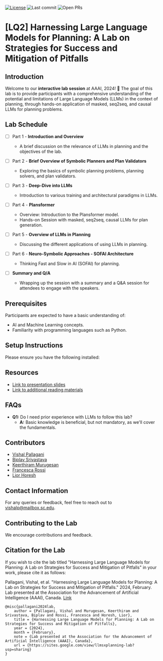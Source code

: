 [![License](https://img.shields.io/badge/license-MIT-green.svg)](LICENSE)
![Last commit](https://img.shields.io/github/last-commit/VishalPallagani/LLMsforPlanningLab-AAAI24?color=orange)
![Open PRs](https://img.shields.io/github/issues-pr/VishalPallagani/LLMsforPlanningLab-AAAI24?color=blue)

#  [LQ2] Harnessing Large Language Models for Planning: A Lab on Strategies for Success and Mitigation of Pitfalls

##  Introduction
Welcome to our **interactive lab session** at AAAI, 2024! 🎉 The goal of this lab is to provide participants with a comprehensive understanding of the potential and limitations of Large Language Models (LLMs) in the context of planning, through hands-on application of masked, seq2seq, and causal LLMs for planning problems.

## Lab Schedule

- [ ] Part 1 - **Introduction and Overview**
  - A brief discussion on the relevance of LLMs in planning and the objectives of the lab.

- [ ] Part 2 - **Brief Overview of Symbolic Planners and Plan Validators**
  - Exploring the basics of symbolic planning problems, planning solvers, and plan validators.

- [ ] Part 3 - **Deep-Dive into LLMs**
  - Introduction to various training and architectural paradigms in LLMs.

- [ ] Part 4 - **Plansformer**
  - Overview: Introduction to the Plansformer model.
  - Hands-on Session with masked, seq2seq, causal LLMs for plan generation.

- [ ] Part 5 - **Overview of LLMs in Planning**
  - Discussing the different applications of using LLMs in planning.

- [ ] Part 6 - **Neuro-Symbolic Approaches - SOFAI Architecture**
  - Thinking Fast and Slow in AI (SOFAI) for planning.

- [ ] **Summary and Q/A**
  - Wrapping up the session with a summary and a Q&A session for attendees to engage with the speakers.

##  Prerequisites
Participants are expected to have a basic understanding of:
- AI and Machine Learning concepts.
- Familiarity with programming languages such as Python.

##  Setup Instructions
Please ensure you have the following installed:

##  Resources
- [Link to presentation slides](https://docs.google.com/presentation/d/1qF_nouApEg4P3v4tD6AUCrjvQf7ELosRjixJC4cQirc/edit?usp=sharing)
- [Link to additional reading materials](https://sites.google.com/view/sofai/home?authuser=0)

##  FAQs
- **Q1:** Do I need prior experience with LLMs to follow this lab?
  - **A:** Basic knowledge is beneficial, but not mandatory, as we'll cover the fundamentals.

## Contributors
- [Vishal Pallagani](https://www.linkedin.com/in/vishalpallagani/)
- [Biplav Srivastava](https://www.linkedin.com/in/biplav-srivastava)
- [Keerthiram Murugesan](https://www.linkedin.com/in/keerthiram)
- [Francesca Rossi](https://www.linkedin.com/in/francesca-rossi-34b8b95)
- [Lior Horesh](https://www.linkedin.com/in/lior-horesh-7365a46)

##  Contact Information
For any queries or feedback, feel free to reach out to vishalp@mailbox.sc.edu.

##  Contributing to the Lab
We encourage contributions and feedback.

## Citation for the Lab

If you wish to cite the lab titled "Harnessing Large Language Models for Planning: A Lab on Strategies for Success and Mitigation of Pitfalls" in your work, please cite it as follows:

Pallagani, Vishal, et al. "Harnessing Large Language Models for Planning: A Lab on Strategies for Success and Mitigation of Pitfalls." 2024, February. Lab presented at the Association for the Advancement of Artificial Intelligence (AAAI), Canada. [Link](https://sites.google.com/view/llmsxplanning-lab?usp=sharing)

```
@misc{pallagani2024lab,
    author = {Pallagani, Vishal and Murugesan, Keerthiram and Srivastava, Biplav and Rossi, Francesca and Horesh, Lior},
    title = {Harnessing Large Language Models for Planning: A Lab on Strategies for Success and Mitigation of Pitfalls},
    year = {2024},
    month = {February},
    note = {Lab presented at the Association for the Advancement of Artificial Intelligence (AAAI), Canada},
    url = {https://sites.google.com/view/llmsxplanning-lab?usp=sharing}
}
```